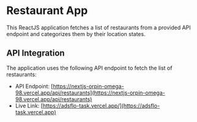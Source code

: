 # Restaurant App

This ReactJS application fetches a list of restaurants from a provided API endpoint and categorizes them by their location states.

## API Integration

The application uses the following API endpoint to fetch the list of restaurants:

- API Endpoint: [https://nextjs-orpin-omega-98.vercel.app/api/restaurants](https://nextjs-orpin-omega-98.vercel.app/api/restaurants)
- Live Link: [https://adsflo-task.vercel.app/](https://adsflo-task.vercel.app)
